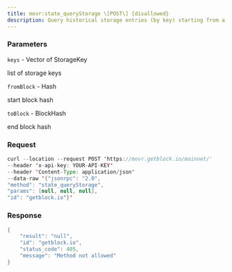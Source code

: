 ```yaml
---
title: movr:state_queryStorage \[POST\] {disallowed}
description: Query historical storage entries (by key) starting from a start block.
---
```


### Parameters


`keys` - Vector of StorageKey

list of storage keys

`fromBlock` - Hash

start block hash

`toBlock` - BlockHash

end block hash

### Request

``` java
curl --location --request POST 'https://movr.getblock.io/mainnet/' 
--header 'x-api-key: YOUR-API-KEY' 
--header 'Content-Type: application/json' 
--data-raw '{"jsonrpc": "2.0",
"method": "state_queryStorage",
"params": [null, null, null],
"id": "getblock.io"}'
```

###  Response

``` java
{
    "result": "null",
    "id": "getblock.io",
    "status_code": 405,
    "message": "Method not allowed"
}
```


